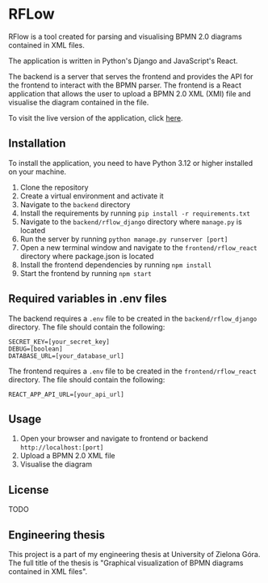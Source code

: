 # RFLow

RFlow is a tool created for parsing and visualising BPMN 2.0 diagrams contained in XML files. 

The application is written in Python's Django and JavaScript's React. 

The backend is a server that serves the frontend and provides the API for the frontend to interact with the BPMN parser. 
The frontend is a React application that allows the user to upload a BPMN 2.0 XML (XMI) file and visualise the 
diagram contained in the file.

To visit the live version of the application, click [here](https://rflow.vercel.app/).

## Installation

To install the application, you need to have Python 3.12 or higher installed on your machine.

1. Clone the repository
2. Create a virtual environment and activate it
3. Navigate to the `backend` directory
4. Install the requirements by running `pip install -r requirements.txt`
5. Navigate to the `backend/rflow_django` directory where `manage.py` is located
6. Run the server by running `python manage.py runserver [port]`
7. Open a new terminal window and navigate to the `frontend/rflow_react` directory where package.json is located
8. Install the frontend dependencies by running `npm install`
9. Start the frontend by running `npm start`


## Required variables in .env files


The backend requires a `.env` file to be created in the `backend/rflow_django` directory. The file should contain the following:

```
SECRET_KEY=[your_secret_key]
DEBUG=[boolean]
DATABASE_URL=[your_database_url]
```


The frontend requires a `.env` file to be created in the `frontend/rflow_react` directory. 
The file should contain the following:

```
REACT_APP_API_URL=[your_api_url]
```


## Usage

1. Open your browser and navigate to frontend or backend `http://localhost:[port]`
2. Upload a BPMN 2.0 XML file
3. Visualise the diagram

## License

TODO

## Engineering thesis
This project is a part of my engineering thesis at University of Zielona Góra. 
The full title of the thesis is "Graphical visualization of BPMN diagrams contained in XML files".
